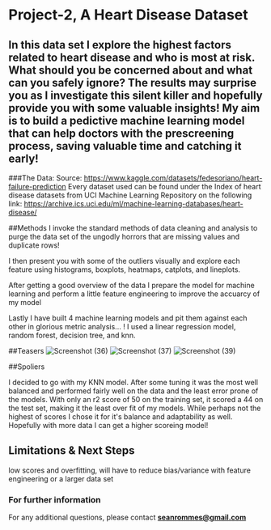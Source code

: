 # Project-2, A Heart Disease Dataset

## In this data set I explore the highest factors related to heart disease and who is most at risk. What should you be concerned about and what can you safely ignore? The results may surprise you as I investigate this silent killer and hopefully provide you with some valuable insights! My aim is to build a pedictive machine learning model that can help doctors with the prescreening process, saving valuable time and catching it early!

###The Data:
  Source: https://www.kaggle.com/datasets/fedesoriano/heart-failure-prediction
  Every dataset used can be found under the Index of heart disease datasets from UCI Machine Learning Repository on the following link: https://archive.ics.uci.edu/ml/machine-learning-databases/heart-disease/
  
  ##Methods
  I invoke the standard methods of data cleaning and analysis to purge the data set of the ungodly horrors that are missing values and duplicate rows!
  
  I then present you with some of the outliers visually and explore each feature using histograms, boxplots, heatmaps, catplots, and lineplots.
  
  After getting a good overview of the data I prepare the model for machine learning and perform a little feature engineering to improve the accuarcy of my model
  
  Lastly I have built 4 machine learning models and pit them against each other in glorious metric analysis... ! I used a linear regression model, random forest, decision tree, and knn.
  
  ##Teasers
  ![Screenshot (36)](https://user-images.githubusercontent.com/107956865/186997334-4969ded5-1f00-4fd5-bfa3-79afc05a0e94.png)
![Screenshot (37)](https://user-images.githubusercontent.com/107956865/186997348-ce9ca689-98c5-419c-9609-cfa821746ff7.png)
![Screenshot (39)](https://user-images.githubusercontent.com/107956865/186997359-789a838d-300f-476d-a65d-73ed907d5727.png)

  ##Spoliers
  
  I decided to go with my KNN model. After some tuning it was the most well balanced and performed fairly well on the data and the least error prone of the models.
  With only an r2 score of 50 on the training set, it scored a 44 on the test set, making it the least over fit of my models. While perhaps not the highest of scores I chose it for it's balance and adaptability as well. Hopefully with more data I can get a higher scoreing model! 
  
  ## Limitations & Next Steps

   low scores and overfitting, will have to reduce bias/variance with feature engineering or a larger data set
   
   ### For further information


For any additional questions, please contact **seanrommes@gmail.com**
